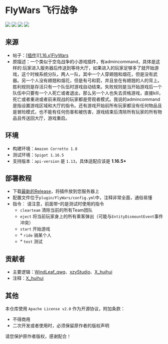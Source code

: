 # FlyWars 飞行战争

![](https://img.shields.io/badge/Spigot%2FPaper%201.16.x+-E34F26?logo=minecraft&logoColor=white)
![](https://img.shields.io/github/actions/workflow/status/MinecraftProgrammingTeam/FlyWars/maven.yml?branch=main)
![](https://img.shields.io/github/license/MinecraftProgrammingTeam/FlyWars)
![](https://img.shields.io/badge/made%20in-MPT-important)

## 来源
- 帖子：[[插件][1.16.x]FlyWars](https://minept.top/p.php?id=2)
- 原描述：一个类似于空岛战争的小游戏插件，有admincommand，具体是这样的:玩家进入服务器后传送到等待大厅，如果进入的玩家足够多了就开始游戏，这个时候系统分队，两人一队，其中一个人穿翅翘和烟花，但是没有武器。另一个人没有翅翘和烟花，但是有弓和箭，并且坐在有翅翘的人的背上。胜利规则是存活只有一个队伍时游戏自动结束。失败规则是当开始游戏后一个队伍中只要有一个人死亡或者退出，那么另一个人也失去资格游戏，直接kill，死亡或者重进或者前来观战的玩家都是旁观者模式。我说的admincommand是指设置游戏区域和大厅的指令。还有游戏开始前所有玩家都没有任何物品且是冒险模式，也不能有任何伤害和被伤害，游戏结束后清除所有玩家的所有物品且传送回大厅，游戏重启。

## 环境
- 构建环境：`Amazon Corretto 1.8`
- 测试环境：`Spigot 1.16.5`
- 支持版本：`api-version` 是 `1.13`，具体适配应该是 **1.16.5+**

## 部署教程
- 下载[最新的Release](https://github.com/MinecraftProgrammingTeam/FlyWars/releases)，将插件放到您服务器上
- 配置文件位于`plugin/FlyWars/config.yml`中，注释非常全面，通俗易懂
- 指令：
  请注意，前面带`*`的是测试时使用的指令
  - `clearteam` 清除当前的所有Team团队
  - `eject` 将当前玩家身上的所有乘客弹出（可能与`EntityDismountEvent`事件冲突）
  - `start` 开始游戏
  - \* `ride` 骑某个人
  - \* `test` 测试

## 贡献者
- 主要逻辑：[WindLeaf_qwq](https://github.com/WindLeaf233)、[xzyStudio](https://github.com/Gingmzmzx)、[X_huihui](https://github.com/xiaohuihui1022)
- 注释：[X_huihui](https://github.com/xiaohuihui1022)

## 其他
本仓库使用 `Apache License v2.0` 作为开源协议，附加条款：
- 不得商用
- 二次开发或者使用时，必须保留原作者的版权声明  
  
请您保护原作者版权，感谢配合！
